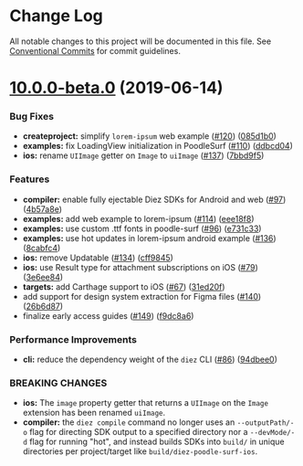 # Change Log

All notable changes to this project will be documented in this file.
See [Conventional Commits](https://conventionalcommits.org) for commit guidelines.

# [10.0.0-beta.0](https://github.com/stristr/diez/compare/v10.0.0-alpha.0...v10.0.0-beta.0) (2019-06-14)


### Bug Fixes

* **createproject:** simplify `lorem-ipsum` web example ([#120](https://github.com/stristr/diez/issues/120)) ([085d1b0](https://github.com/stristr/diez/commit/085d1b0))
* **examples:** fix LoadingView initialization in PoodleSurf ([#110](https://github.com/stristr/diez/issues/110)) ([ddbcd04](https://github.com/stristr/diez/commit/ddbcd04))
* **ios:** rename `UIImage` getter on `Image` to `uiImage` ([#137](https://github.com/stristr/diez/issues/137)) ([7bbd9f5](https://github.com/stristr/diez/commit/7bbd9f5))


### Features

* **compiler:** enable fully ejectable Diez SDKs for Android and web ([#97](https://github.com/stristr/diez/issues/97)) ([4b57a8e](https://github.com/stristr/diez/commit/4b57a8e))
* **examples:** add web example to lorem-ipsum ([#114](https://github.com/stristr/diez/issues/114)) ([eee18f8](https://github.com/stristr/diez/commit/eee18f8))
* **examples:** use custom .ttf fonts in poodle-surf ([#96](https://github.com/stristr/diez/issues/96)) ([e731c33](https://github.com/stristr/diez/commit/e731c33))
* **examples:** use hot updates in lorem-ipsum android example ([#136](https://github.com/stristr/diez/issues/136)) ([8cabfc4](https://github.com/stristr/diez/commit/8cabfc4))
* **ios:** remove Updatable ([#134](https://github.com/stristr/diez/issues/134)) ([cff9845](https://github.com/stristr/diez/commit/cff9845))
* **ios:** use Result type for attachment subscriptions on iOS ([#79](https://github.com/stristr/diez/issues/79)) ([3e6ee84](https://github.com/stristr/diez/commit/3e6ee84))
* **targets:** add Carthage support to iOS ([#67](https://github.com/stristr/diez/issues/67)) ([31ed20f](https://github.com/stristr/diez/commit/31ed20f))
* add support for design system extraction for Figma files ([#140](https://github.com/stristr/diez/issues/140)) ([26b6d87](https://github.com/stristr/diez/commit/26b6d87))
* finalize early access guides ([#149](https://github.com/stristr/diez/issues/149)) ([f9dc8a6](https://github.com/stristr/diez/commit/f9dc8a6))


### Performance Improvements

* **cli:** reduce the dependency weight of the `diez` CLI ([#86](https://github.com/stristr/diez/issues/86)) ([94dbee0](https://github.com/stristr/diez/commit/94dbee0))


### BREAKING CHANGES

* **ios:** The `image` property getter that returns a `UIImage` on the `Image` extension has been renamed `uiImage`.
* **compiler:** the `diez compile` command no longer uses an `--outputPath/-o` flag for directing SDK output to a specified directory nor a `--devMode/-d` flag for running "hot", and instead builds SDKs into `build/` in unique directories per project/target like `build/diez-poodle-surf-ios`.
